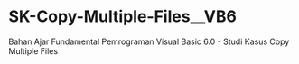 # SK-Copy-Multiple-Files__VB6
Bahan Ajar Fundamental Pemrograman Visual Basic 6.0 - Studi Kasus Copy Multiple Files
